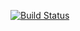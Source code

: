 [![Build Status](https://travis-ci.org/tolis-e/aerogear-unified-push-server-tests.png?branch=master)](https://travis-ci.org/tolis-e/aerogear-unified-push-server-tests)
